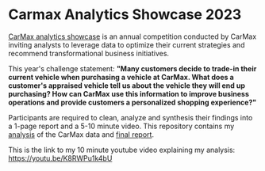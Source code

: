 # Carmax Analytics Showcase 2023

[CarMax analytics showcase](https://analyticsshowcase.carmax.com/) is an annual competition conducted by CarMax inviting analysts to leverage data to optimize their current strategies and recommend transformational business initiatives. 

This year's challenge statement:
**"Many customers decide to trade-in their current vehicle when purchasing a vehicle at CarMax. What does a customer's appraised vehicle tell us about the vehicle they will end up purchasing? How can CarMax use this information to improve business operations and provide customers a personalized shopping experience?"**

Participants are required to clean, analyze and synthesis their findings into a 1-page report and a 5-10 minute video. This repository contains my [analysis](analysis.ipynb) of the CarMax data and [final report](mukundan_one_page_report.pdf).

This is the link to my 10 minute youtube video explaining my analysis: https://youtu.be/K8RWPu1k4bU
